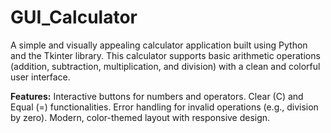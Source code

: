 # GUI_Calculator
A simple and visually appealing calculator application built using Python and the Tkinter library. This calculator supports basic arithmetic operations (addition, subtraction, multiplication, and division) with a clean and colorful user interface.

**Features:**
Interactive buttons for numbers and operators.
Clear (C) and Equal (=) functionalities.
Error handling for invalid operations (e.g., division by zero).
Modern, color-themed layout with responsive design.
